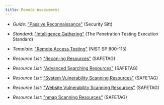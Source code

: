 ```yaml
---
title: Remote Assessment
---
```


  * *Guide:* ["Passive Reconnaissance"](http://www.securitysift.com/passive-reconnaissance/) (Security Sift)

  * *Standard:* ["Intelligence Gathering"](http://www.pentest-standard.org/index.php/Intelligence_Gathering) (The Penetration Testing Execution Standard)

  * *Template:* ["Remote Access Testing"](http://csrc.nist.gov/publications/nistpubs/800-115/SP800-115.pdf#page=72) (NIST SP 800-115)
  
  * *Resource List:* ["Recon-ng Resources"](#recon-ng) (SAFETAG)
  
  * *Resource List:* ["Advanced Searching Resources"](#searching) (SAFETAG)
  
  * *Resource List:* ["System Vulnerability Scanning Resources"](#system-vulnerability-scanning) (SAFETAG)
  
  * *Resource List:* ["Website Vulnerability Scanning Resources"](#website-vulnerability-scanning) (SAFETAG)

  * *Resource List:* ["nmap Scanning Resources"](#nmap-scanning) (SAFETAG)

